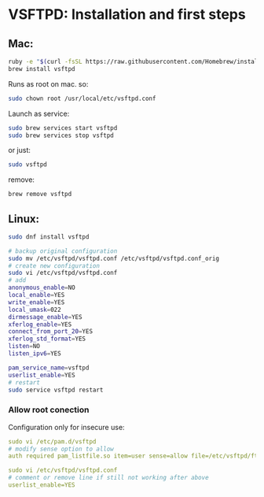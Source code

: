 # VSFTPD: Installation and first steps
## Mac:
```sh
ruby -e "$(curl -fsSL https://raw.githubusercontent.com/Homebrew/install/master/install)" < /dev/null 2> /dev/null
brew install vsftpd
```
Runs as root on mac. so:
```sh
sudo chown root /usr/local/etc/vsftpd.conf
```
Launch as service:

```sh
sudo brew services start vsftpd
sudo brew services stop vsftpd
```
or just:

```sh
sudo vsftpd
```
remove:

```sh
brew remove vsftpd
```

## Linux:

```sh
sudo dnf install vsftpd

# backup original configuration
sudo mv /etc/vsftpd/vsftpd.conf /etc/vsftpd/vsftpd.conf_orig
# create new configuration
sudo vi /etc/vsftpd/vsftpd.conf
# add
anonymous_enable=NO
local_enable=YES
write_enable=YES
local_umask=022
dirmessage_enable=YES
xferlog_enable=YES
connect_from_port_20=YES
xferlog_std_format=YES
listen=NO
listen_ipv6=YES

pam_service_name=vsftpd
userlist_enable=YES
# restart
sudo service vsftpd restart
```

### Allow root conection

Configuration only for insecure use:

```yaml
sudo vi /etc/pam.d/vsftpd
# modify sense option to allow
auth required pam_listfile.so item=user sense=allow file=/etc/vsftpd/ftpusers onerr=succeed

sudo vi /etc/vsftpd/vsftpd.conf
# comment or remove line if still not working after above
userlist_enable=YES
```

